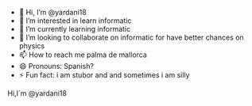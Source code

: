 - 👋 Hi, I’m @yardani18
- 👀 I’m interested in learn informatic
- 🌱 I’m currently learning informatic
- 💞️ I’m looking to collaborate on informatic for have better chances on physics
- 📫 How to reach me palma de mallorca
- 😄 Pronouns: Spanish?
- ⚡ Fun fact: i am stubor and and sometimes i am silly

<!---
yardani18/yardani18 is a ✨ special ✨ repository because its `README.md` (this file) appears on your GitHub profile.
You can click the Preview link to take a look at your changes.
--->
Hi,I´m @yardani18
